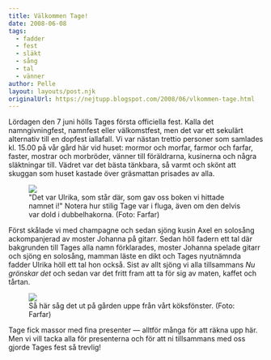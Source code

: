 ```yaml
---
title: Välkommen Tage!
date: 2008-06-08
tags: 
  - fadder
  - fest
  - släkt
  - sång
  - tal
  - vänner	
author: Pelle
layout: layouts/post.njk
originalUrl: https://nejtupp.blogspot.com/2008/06/vlkommen-tage.html
---
```


Lördagen den 7 juni hölls Tages första officiella fest. Kalla det namngivningfest, namnfest eller välkomstfest, men det var ett sekulärt alternativ till en dopfest iallafall. Vi var nästan trettio personer som samlades kl. 15.00 på vår gård här vid huset: mormor och morfar, farmor och farfar, faster, mostrar och morbröder, vänner till föräldrarna, kusinerna och några släktningar till. Vädret var det bästa tänkbara, så varmt och skönt att skuggan som huset kastade över gräsmattan prisades av alla.

<figure>
	<img src="../../../img/2008/06/IMG_1644.JPG">
	<figcaption>"Det var Ulrika, som står där, som gav oss boken vi hittade namnet i!" Notera hur stilig Tage var i fluga, även om den delvis var dold i dubbelhakorna. (Foto: Farfar)</figcaption>
</figure>

Först skålade vi med champagne och sedan sjöng kusin Axel en solosång ackompanjerad av moster Johanna på gitarr. Sedan höll fadern ett tal där bakgrunden till Tages alla namn förklarades, moster Johanna spelade gitarr och sjöng en solosång, mamman läste en dikt och Tages nyutnämnda fadder Ulrika höll ett tal hon också. Sist av allt sjöng vi alla tillsammans *Nu grönskar det* och sedan var det fritt fram att ta för sig av maten, kaffet och tårtan.

<figure>
	<img src="../../../img/2008/06/IMG_1666.JPG">
	<figcaption>Så här såg det ut på gården uppe från vårt köksfönster. (Foto: Farfar)</figcaption>
</figure>

Tage fick massor med fina presenter — alltför många för att räkna upp här. Men vi vill tacka alla för presenterna och för att ni tillsammans med oss gjorde Tages fest så trevlig!
